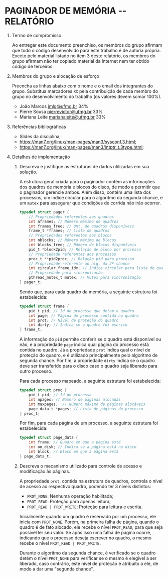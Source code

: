 <!-- LTeX: language=pt-BR -->

# PAGINADOR DE MEMÓRIA -- RELATÓRIO

1. Termo de compromisso

    Ao entregar este documento preenchiso, os membros do grupo afirmam que todo o código desenvolvido para este trabalho é de autoria própria.  Exceto pelo material listado no item 3 deste relatório, os membros do grupo afirmam não ter copiado material da Internet nem ter obtido código de terceiros.

2. Membros do grupo e alocação de esforço

    Preencha as linhas abaixo com o nome e o email dos integrantes do grupo.  Substitua marcadores `XX` pela contribuição de cada membro do grupo no desenvolvimento do trabalho (os valores devem somar 100%).

    * João Marcos <jmlg@ufmg.br> 34%
    * Pierre Sousa <pierrevictor@ufmg.br> 33%
    * Mariana Leite <marianaleite@ufmg.br> 33%

3. Referências bibliográficas

    - Slides da disciplina;
    - https://man7.org/linux/man-pages/man3/sysconf.3.html;
    - https://man7.org/linux/man-pages/man3/intptr_t.3type.html;

4. Detalhes de implementação

    1. Descreva e justifique as estruturas de dados utilizadas em sua solução.

        A estrutura geral criada para o paginador contém as informações dos quadros de memória e blocos do disco, de modo a permitir que o paginador gerencie ambos. Além disso, contém uma lista dos processos, um indice circular para o algoritmo da segunda chance, e um `mutex` para assegurar que condições de corrida não irão ocorrer.
        
        ```c
        typedef struct pager {
            // Propriedades referentes aos quadros
            int nframes; // Número máximo de quadros
            int frames_free; // Qnt. de quadros disponíveis
            frame_t *frames; // Lista de quadros
            // Propriedades referentes aos blocos
            int nblocks; // Número máximo de blocos
            int blocks_free; // Número de blocos disponíveis
            pid_t *block2pid; // Relação de bloco por processo
            // Propriedade referentes aos processos
            proc_t **pid2proc; // Relação pid para processo
            // Propriedade referente ao alg. da 2ª chance
            int circular_frame_idx; // Indice circular para lista de quadros
            // Propriedade para sincronização
            pthread_mutex_t mutex; // Mutex para sincronização
        } pager_t;
        ```

        Sendo que, para cada quadro da memória, a seguinte estrutura foi estabelecida:

        ```c
        typedef struct frame {
            pid_t pid; // Id do processo que detem o quadro
            int page; // Página do processo contida no quadro
            int prot; // Nível de proteção do quadro
            int dirty; // Indica se o quadro foi escrito
        } frame_t;
        ```

        A informação do `pid` permite conferir se o quadro está disponível ou não, e a propriedade `page` indica qual página do processo está contida no quadro. Já a propriedade `prot` indica qual o nível de proteção do quadro, e é utilizado principalmente pelo algoritmo de segunda chance. Por fim, a propriedade `dirty` indica se o quadro deve ser transferido para o disco caso o quadro seja liberado para outro processo.

        Para cada processo mapeado, a seguinte estrutura foi estabelecida:

        ```c
        typedef struct proc {
            pid_t pid; // Id do processo
            int npages; // Número de paginas alocadas
            int maxpages;  // Número máximo de páginas alocáveis
            page_data_t *pages; // Lista de páginas do processo
        } proc_t;
        ```

        Por fim, para cada página de um processo, a seguinte estrutura foi estabelecida:

        ```c
        typedef struct page_data {
            int frame; // Quadro em que a página está
            int on_disk; // Indica se a página está no disco
            int block; // Bloco em que a página está
        } page_data_t;
        ```

    2. Descreva o mecanismo utilizado para controle de acesso e modificação às páginas.

        A propriedade `prot`, contida na estrutura de quadros, controla o nível de acesso ao respectivo quadro, podendo ter 3 níveis distintos:
        
        - `PROT_NONE`: Nenhuma operação habilitada;
        - `PROT_READ`: Proteção para apenas leitura;
        - `PROT_READ | PROT_WRITE`: Proteção para leitura e escrita.

        Inicialmente quando um quadro é reservado por um processo, ele inicia com `PROT_NONE`. Porém, na primeira falha de página, quando o quadro é de fato alocado, ele recebe o nível `PROT_READ`, para que seja possível ler seu valor. Se após isso uma falha de página ocorre, indicando que o processo deseja escrever no quadro, o mesmo recebe o nível `PROT_READ | PROT_WRITE`.

        Durante o algoritmo da segunda chance, é verificado se o quadro detém o nível `PROT_NONE` para verificar se o mesmo é elegível a ser liberado, caso contrário, este nível de proteção é atribuito a ele, de modo a dar uma "segunda chance".
